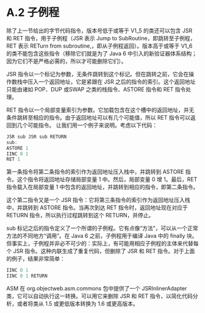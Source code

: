 # A.2 子例程

除了上一节给出的字节代码指令，版本号低于或等于 V1_5 的类还可以包含 JSR 和 RET 指令，用于子例程（JSR 表示 Jump to SubRoutine，即跳转至子例程，RET 表示 RETurn from subroutine,，即从子例程返回）。版本高于或等于 V1_6 的类不能包含这些指令（移除它们就是为了 Java 6 中引入的新验证器体系结构；因为它们不是严格必需的，所以才可能删除它们）。

JSR 指令以一个标记为参数，无条件跳转到这个标记。但在跳转之前，它会在操作数栈中压入一个返回地址，它是紧跟在 JSR 之后的指令的索引。这个返回地址只能由诸如 POP、DUP 或SWAP 之类的栈指令、ASTORE 指令和 RET 指令处理。

RET 指令以一个局部变量索引为参数。它加载包含在这个槽中的返回地址，并无条件跳转至相应的指令。由于返回地址可以有几个可能值，所以 RET 指令可以返回到几个可能指令。 让我们用一个例子来说明。考虑以下代码：

```java 
JSR sub JSR sub RETURN
sub:
ASTORE 1
IINC 0 1
RET 1
```

第一条指令将第二条指令的索引作为返回地址压入栈中，并跳转到 ASTORE 指令。这个指令将返回地址存储局部变量 1 中。然后，局部变量 0 增 1。最后，RET 指令载入在局部变量 1 中包含的返回地址，并跳转到相应的指令，即第二条指令。

这个第二指令又是一个 JSR 指令：它将第三条指令的索引作为返回地址压入栈中，并跳转到 ASTORE 指令。当再次到达 RET 指令时，返回地址现在对应于 RETURN 指令，所以执行过程跳转到这个 RETURN，并停止。

sub  标记之后的指令定义了一个所谓的子例程。它有点像“方法”，可以从一个正常方法的不同地方“调用”。在 Java 6 之前，子例程用于编译 Java 中的 finally 块。但事实上，子例程并非必不可少的：实际上，有可能用相应子例程的主体来代替每个 JSR 指令。这种内联生成了重复代码，但删除了 JSR 和 RET 指令。对于上面的例子，结果非常简单：

```java 
IINC 0 1
IINC 0 1 RETURN
```                                                                                                                                                                                           

ASM 在 org.objectweb.asm.commons 包中提供了一个 JSRInlinerAdapter 类，它可以自动执行这一转换。可以用它来删除 JSR 和 RET 指令，以简化代码分析，或者将类从 1.5 或更低版本转换为 1.6 或更高版本。




